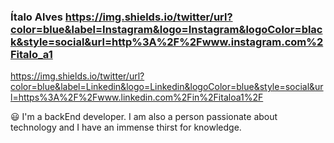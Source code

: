 ### Ítalo Alves https://img.shields.io/twitter/url?color=blue&label=Instagram&logo=Instagram&logoColor=black&style=social&url=http%3A%2F%2Fwww.instagram.com%2Fitalo_a1 
https://img.shields.io/twitter/url?color=blue&label=Linkedin&logo=Linkedin&logoColor=blue&style=social&url=https%3A%2F%2Fwww.linkedin.com%2Fin%2Fitaloa1%2F

😃 I'm a backEnd developer. I am also a person passionate about technology and I have an immense thirst for knowledge.
